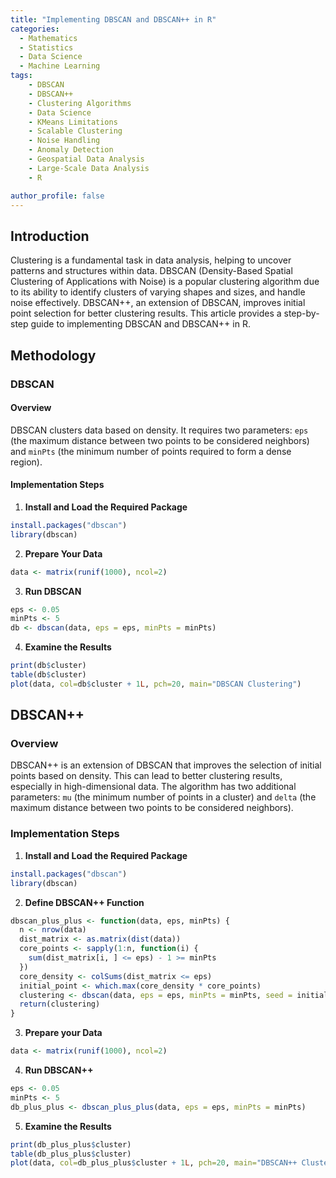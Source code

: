 ```yaml
---
title: "Implementing DBSCAN and DBSCAN++ in R"
categories:
  - Mathematics
  - Statistics
  - Data Science
  - Machine Learning
tags:
    - DBSCAN
    - DBSCAN++
    - Clustering Algorithms
    - Data Science
    - KMeans Limitations
    - Scalable Clustering
    - Noise Handling
    - Anomaly Detection
    - Geospatial Data Analysis
    - Large-Scale Data Analysis
    - R

author_profile: false
---
```


## **Introduction**

Clustering is a fundamental task in data analysis, helping to uncover patterns and structures within data. DBSCAN (Density-Based Spatial Clustering of Applications with Noise) is a popular clustering algorithm due to its ability to identify clusters of varying shapes and sizes, and handle noise effectively. DBSCAN++, an extension of DBSCAN, improves initial point selection for better clustering results. This article provides a step-by-step guide to implementing DBSCAN and DBSCAN++ in R.

## **Methodology**

### **DBSCAN**

#### **Overview**

DBSCAN clusters data based on density. It requires two parameters: `eps` (the maximum distance between two points to be considered neighbors) and `minPts` (the minimum number of points required to form a dense region).

#### **Implementation Steps**

1. **Install and Load the Required Package**

```r
install.packages("dbscan")
library(dbscan)
```

2. **Prepare Your Data**

```r
data <- matrix(runif(1000), ncol=2)
```

3. **Run DBSCAN**

```r
eps <- 0.05
minPts <- 5
db <- dbscan(data, eps = eps, minPts = minPts)
```

4. **Examine the Results**

```r
print(db$cluster)
table(db$cluster)
plot(data, col=db$cluster + 1L, pch=20, main="DBSCAN Clustering")
```

## DBSCAN++

### Overview

DBSCAN++ is an extension of DBSCAN that improves the selection of initial points based on density. This can lead to better clustering results, especially in high-dimensional data. The algorithm has two additional parameters: `mu` (the minimum number of points in a cluster) and `delta` (the maximum distance between two points to be considered neighbors). 

### Implementation Steps

1. **Install and Load the Required Package**

```r
install.packages("dbscan")
library(dbscan)
```

2. **Define DBSCAN++ Function**

```r
dbscan_plus_plus <- function(data, eps, minPts) {
  n <- nrow(data)
  dist_matrix <- as.matrix(dist(data))
  core_points <- sapply(1:n, function(i) {
    sum(dist_matrix[i, ] <= eps) - 1 >= minPts
  })
  core_density <- colSums(dist_matrix <= eps)
  initial_point <- which.max(core_density * core_points)
  clustering <- dbscan(data, eps = eps, minPts = minPts, seed = initial_point)
  return(clustering)
}
```

3. **Prepare your Data**

```r
data <- matrix(runif(1000), ncol=2)
```

4. **Run DBSCAN++**

```r
eps <- 0.05
minPts <- 5
db_plus_plus <- dbscan_plus_plus(data, eps = eps, minPts = minPts)
```

5. **Examine the Results**

```r
print(db_plus_plus$cluster)
table(db_plus_plus$cluster)
plot(data, col=db_plus_plus$cluster + 1L, pch=20, main="DBSCAN++ Clustering")
```

